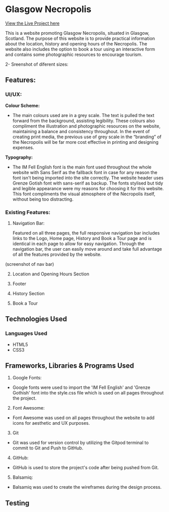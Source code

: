 # Glasgow Necropolis

[View the Live Project here](https://lizac9.github.io/project1-glasgow-necropolis/)

This is a website promoting Glasgow Necropolis, situated in Glasgow, Scotland. The purpose of this website is to provide practical information about the location, history and opening hours of the Necropolis. The website also includes the option to book a tour using an interactive form and contains some photographic resources to encourage tourism.

2- Sreenshot of diferent sizes:

## Features:

### UI/UX:
**Colour Scheme:**
- The main colours used are in a grey scale. The text is pulled the text forward from the background, assisting legibility. These colours also compliment the illustration and photographic resources on the website, maintaining a balance and consistency throughout. 
In the event of creating print media, the previous use of grey scale in the “branding” of the Necropolis will be far more cost effective in printing and designing expenses. 

**Typography:**
- The IM Fell English font is the main font used throughout the whole website with Sans Serif as the fallback font in case for any reason the font isn't being imported into the site correctly. The website header uses Grenze Gotish font with sans-serif as backup. The fonts stylised but tidy and legible appearance were my reasons for choosing it for this website. This font compliments the visual atmosphere of the Necropolis itself, without being too distracting.

### Existing Features:

1. Navigation Bar:

    Featured on all three pages, the full responsive navigation bar includes links to the Logo, Home page, History and Book a Tour page and is identical in each page to allow for easy navigation.
    Through the navigation bar, the user can easily move around and take full advantage of all the features provided by the website.

(screenshot of nav bar)


2. Location and Opening Hours Section

3. Footer

4. History Section

5. Book a Tour

## Technologies Used
### Languages Used
- HTML5
- CSS3

## Frameworks, Libraries & Programs Used

1. Google Fonts:
- Google fonts were used to import the 'IM Fell English' and 'Grenze Gothish' font into the style.css file which is used on all pages throughout the project.
2. Font Awesome:
- Font Awesome was used on all pages throughout the website to add icons for aesthetic and UX purposes.
3. Git
- Git was used for version control by utilizing the Gitpod terminal to commit to Git and Push to GitHub.
4. GitHub:
- GitHub is used to store the project's code after being pushed from Git.
5. Balsamiq:
- Balsamiq was used to create the wireframes during the design process.

## Testing
